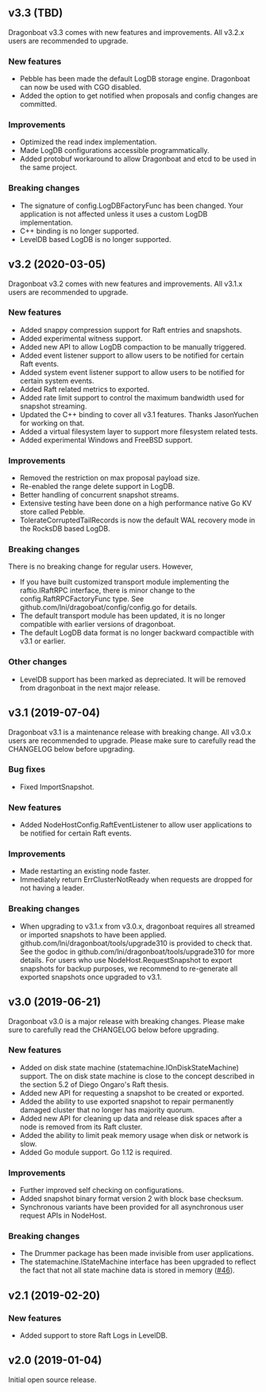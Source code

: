 ## v3.3 (TBD)

Dragonboat v3.3 comes with new features and improvements. All v3.2.x users are recommended to upgrade.

### New features

- Pebble has been made the default LogDB storage engine. Dragonboat can now be used with CGO disabled.
- Added the option to get notified when proposals and config changes are committed.

### Improvements

- Optimized the read index implementation.
- Made LogDB configurations accessible programmatically.
- Added protobuf workaround to allow Dragonboat and etcd to be used in the same project.

### Breaking changes

- The signature of config.LogDBFactoryFunc has been changed. Your application is not affected unless it uses a custom LogDB implementation.
- C++ binding is no longer supported.
- LevelDB based LogDB is no longer supported.

## v3.2 (2020-03-05)

Dragonboat v3.2 comes with new features and improvements. All v3.1.x users are recommended to upgrade. 

### New features

- Added snappy compression support for Raft entries and snapshots.
- Added experimental witness support.
- Added new API to allow LogDB compaction to be manually triggered.
- Added event listener support to allow users to be notified for certain Raft events.
- Added system event listener support to allow users to be notified for certain system events.
- Added Raft related metrics to exported.
- Added rate limit support to control the maximum bandwidth used for snapshot streaming.
- Updated the C++ binding to cover all v3.1 features. Thanks JasonYuchen for working on that.
- Added a virtual filesystem layer to support more filesystem related tests.
- Added experimental Windows and FreeBSD support.

### Improvements

- Removed the restriction on max proposal payload size.
- Re-enabled the range delete support in LogDB.
- Better handling of concurrent snapshot streams.
- Extensive testing have been done on a high performance native Go KV store called Pebble.
- TolerateCorruptedTailRecords is now the default WAL recovery mode in the RocksDB based LogDB.

### Breaking changes

There is no breaking change for regular users. However, 

 - If you have built customized transport module implementing the raftio.IRaftRPC interface, there is minor change to the config.RaftRPCFactoryFunc type. See github.com/lni/dragoboat/config/config.go for details.
 - The default transport module has been updated, it is no longer compatible with earlier versions of dragonboat. 
 - The default LogDB data format is no longer backward compactible with v3.1 or earlier. 

### Other changes

 - LevelDB support has been marked as depreciated. It will be removed from dragonboat in the next major release. 

## v3.1 (2019-07-04)

Dragonboat v3.1 is a maintenance release with breaking change. All v3.0.x users are recommended to upgrade. Please make sure to carefully read the CHANGELOG below before upgrading.

### Bug fixes

- Fixed ImportSnapshot. 

### New features

- Added NodeHostConfig.RaftEventListener to allow user applications to be notified for certain Raft events.

### Improvements

- Made restarting an existing node faster.
- Immediately return ErrClusterNotReady when requests are dropped for not having a leader.

### Breaking changes

- When upgrading to v3.1.x from v3.0.x, dragonboat requires all streamed or imported snapshots to have been applied. github.com/lni/dragonboat/tools/upgrade310 is provided to check that. See the godoc in github.com/lni/dragonboat/tools/upgrade310 for more details. For users who use NodeHost.RequestSnapshot to export snapshots for backup purposes, we recommend to re-generate all exported snapshots once upgraded to v3.1.

## v3.0 (2019-06-21)

Dragonboat v3.0 is a major release with breaking changes. Please make sure to carefully read the CHANGELOG below before upgrading.

### New features

- Added on disk state machine (statemachine.IOnDiskStateMachine) support. The on disk state machine is close to the concept described in the section 5.2 of Diego Ongaro's Raft thesis. 
- Added new API for requesting a snapshot to be created or exported.
- Added the ability to use exported snapshot to repair permanently damaged cluster that no longer has majority quorum.
- Added new API for cleaning up data and release disk spaces after a node is removed from its Raft cluster.
- Added the ability to limit peak memory usage when disk or network is slow.
- Added Go module support. Go 1.12 is required.

### Improvements

- Further improved self checking on configurations.
- Added snapshot binary format version 2 with block base checksum.
- Synchronous variants have been provided for all asynchronous user request APIs in NodeHost.

### Breaking changes

- The Drummer package has been made invisible from user applications.
- The statemachine.IStateMachine interface has been upgraded to reflect the fact that not all state machine data is stored in memory ([#46](https://github.com/lni/dragonboat/issues/46)).

## v2.1 (2019-02-20)

### New features

- Added support to store Raft Logs in LevelDB.

## v2.0 (2019-01-04)

Initial open source release. 
